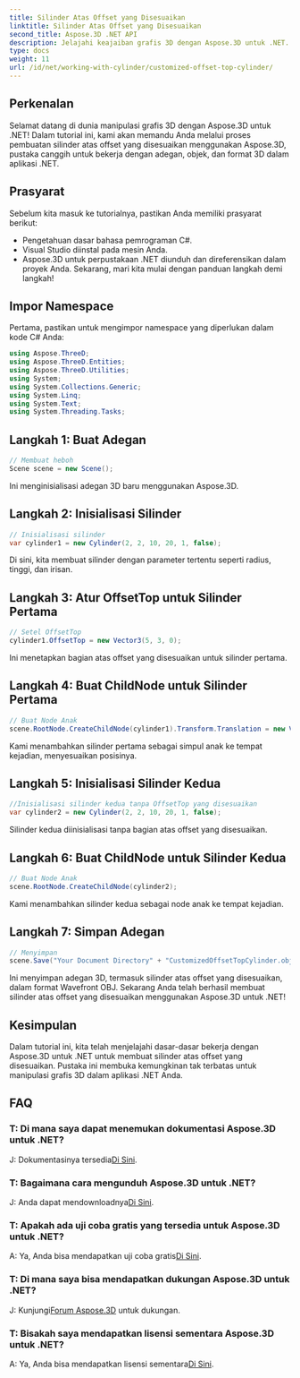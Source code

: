 ```yaml
---
title: Silinder Atas Offset yang Disesuaikan
linktitle: Silinder Atas Offset yang Disesuaikan
second_title: Aspose.3D .NET API
description: Jelajahi keajaiban grafis 3D dengan Aspose.3D untuk .NET. Pelajari cara membuat silinder atas offset khusus dengan mudah. Tingkatkan pengalaman coding Anda sekarang!
type: docs
weight: 11
url: /id/net/working-with-cylinder/customized-offset-top-cylinder/
---
```

## Perkenalan
Selamat datang di dunia manipulasi grafis 3D dengan Aspose.3D untuk .NET! Dalam tutorial ini, kami akan memandu Anda melalui proses pembuatan silinder atas offset yang disesuaikan menggunakan Aspose.3D, pustaka canggih untuk bekerja dengan adegan, objek, dan format 3D dalam aplikasi .NET.
## Prasyarat
Sebelum kita masuk ke tutorialnya, pastikan Anda memiliki prasyarat berikut:
- Pengetahuan dasar bahasa pemrograman C#.
- Visual Studio diinstal pada mesin Anda.
- Aspose.3D untuk perpustakaan .NET diunduh dan direferensikan dalam proyek Anda.
Sekarang, mari kita mulai dengan panduan langkah demi langkah!
## Impor Namespace
Pertama, pastikan untuk mengimpor namespace yang diperlukan dalam kode C# Anda:
```csharp
using Aspose.ThreeD;
using Aspose.ThreeD.Entities;
using Aspose.ThreeD.Utilities;
using System;
using System.Collections.Generic;
using System.Linq;
using System.Text;
using System.Threading.Tasks;
```
## Langkah 1: Buat Adegan
```csharp
// Membuat heboh
Scene scene = new Scene();
```
Ini menginisialisasi adegan 3D baru menggunakan Aspose.3D.
## Langkah 2: Inisialisasi Silinder
```csharp
// Inisialisasi silinder
var cylinder1 = new Cylinder(2, 2, 10, 20, 1, false);
```
Di sini, kita membuat silinder dengan parameter tertentu seperti radius, tinggi, dan irisan.
## Langkah 3: Atur OffsetTop untuk Silinder Pertama
```csharp
// Setel OffsetTop
cylinder1.OffsetTop = new Vector3(5, 3, 0);
```
Ini menetapkan bagian atas offset yang disesuaikan untuk silinder pertama.
## Langkah 4: Buat ChildNode untuk Silinder Pertama
```csharp
// Buat Node Anak
scene.RootNode.CreateChildNode(cylinder1).Transform.Translation = new Vector3(10, 0, 0);
```
Kami menambahkan silinder pertama sebagai simpul anak ke tempat kejadian, menyesuaikan posisinya.
## Langkah 5: Inisialisasi Silinder Kedua
```csharp
//Inisialisasi silinder kedua tanpa OffsetTop yang disesuaikan
var cylinder2 = new Cylinder(2, 2, 10, 20, 1, false);
```
Silinder kedua diinisialisasi tanpa bagian atas offset yang disesuaikan.
## Langkah 6: Buat ChildNode untuk Silinder Kedua
```csharp
// Buat Node Anak
scene.RootNode.CreateChildNode(cylinder2);
```
Kami menambahkan silinder kedua sebagai node anak ke tempat kejadian.
## Langkah 7: Simpan Adegan
```csharp
// Menyimpan
scene.Save("Your Document Directory" + "CustomizedOffsetTopCylinder.obj", FileFormat.WavefrontOBJ);
```
Ini menyimpan adegan 3D, termasuk silinder atas offset yang disesuaikan, dalam format Wavefront OBJ.
Sekarang Anda telah berhasil membuat silinder atas offset yang disesuaikan menggunakan Aspose.3D untuk .NET!
## Kesimpulan
Dalam tutorial ini, kita telah menjelajahi dasar-dasar bekerja dengan Aspose.3D untuk .NET untuk membuat silinder atas offset yang disesuaikan. Pustaka ini membuka kemungkinan tak terbatas untuk manipulasi grafis 3D dalam aplikasi .NET Anda.
## FAQ
### T: Di mana saya dapat menemukan dokumentasi Aspose.3D untuk .NET?
 J: Dokumentasinya tersedia[Di Sini](https://reference.aspose.com/3d/net/).
### T: Bagaimana cara mengunduh Aspose.3D untuk .NET?
 J: Anda dapat mendownloadnya[Di Sini](https://releases.aspose.com/3d/net/).
### T: Apakah ada uji coba gratis yang tersedia untuk Aspose.3D untuk .NET?
 A: Ya, Anda bisa mendapatkan uji coba gratis[Di Sini](https://releases.aspose.com/).
### T: Di mana saya bisa mendapatkan dukungan Aspose.3D untuk .NET?
 J: Kunjungi[Forum Aspose.3D](https://forum.aspose.com/c/3d/18) untuk dukungan.
### T: Bisakah saya mendapatkan lisensi sementara Aspose.3D untuk .NET?
 A: Ya, Anda bisa mendapatkan lisensi sementara[Di Sini](https://purchase.aspose.com/temporary-license/).